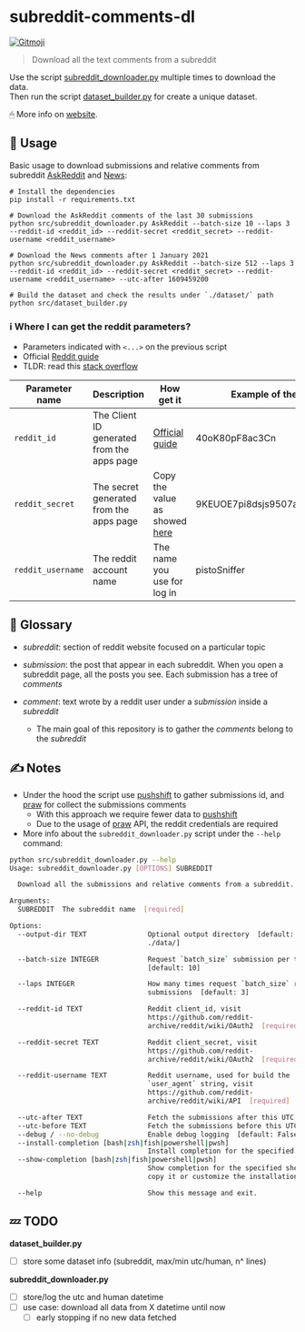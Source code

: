 # subreddit-comments-dl

<a href="https://gitmoji.carloscuesta.me">
  <img src="https://img.shields.io/badge/gitmoji-%20😜%20😍-FFDD67.svg?style=flat-square" alt="Gitmoji">
</a>

> Download all the text comments from a subreddit


Use the
script [subreddit_downloader.py](https://github.com/pistocop/subreddit-comments-dl/blob/master/src/subreddit_downloader.py)
multiple times to download the data.<br>
Then run the script [dataset_builder.py](https://github.com/pistocop/subreddit-comments-dl/blob/master/src/dataset_builder.py) for create a unique dataset.

🖱 More info on [website](https://www.pistocop.dev/posts/subreddit_downloader/).

## :rocket: Usage

Basic usage to download submissions and relative comments from
subreddit [AskReddit](https://www.reddit.com/r/AskReddit/) and [News](https://www.reddit.com/r/news/):

```shell
# Install the dependencies
pip install -r requirements.txt

# Download the AskReddit comments of the last 30 submissions
python src/subreddit_downloader.py AskReddit --batch-size 10 --laps 3 --reddit-id <reddit_id> --reddit-secret <reddit_secret> --reddit-username <reddit_username>

# Download the News comments after 1 January 2021
python src/subreddit_downloader.py AskReddit --batch-size 512 --laps 3 --reddit-id <reddit_id> --reddit-secret <reddit_secret> --reddit-username <reddit_username> --utc-after 1609459200

# Build the dataset and check the results under `./dataset/` path
python src/dataset_builder.py 
```

### :information_source: Where I can get the reddit parameters?

- Parameters indicated with `<...>` on the previous script
- Official [Reddit guide](https://github.com/reddit-archive/reddit/wiki/OAuth2)
- TLDR: read this [stack overflow](https://stackoverflow.com/a/42304034)

| Parameter name | Description | How get it| Example of the value |
| --- | --- | --- | --- |
| `reddit_id` | The Client ID generated from the apps page | [Official guide](https://github.com/reddit-archive/reddit/wiki/OAuth2#authorization-implicit-grant-flow) | 40oK80pF8ac3Cn |
| `reddit_secret` | The secret generated from the apps page | Copy the value as showed [here](https://github.com/reddit-archive/reddit/wiki/OAuth2#getting-started) | 9KEUOE7pi8dsjs9507asdeurowGCcg|
| `reddit_username` | The reddit account name| The name you use for log in | pistoSniffer |

## :book: Glossary

- _subreddit_: section of reddit website focused on a particular topic

- _submission_: the post that appear in each subreddit. When you open a subreddit page, all the posts you see. Each
  submission has a tree of _comments_

- _comment_: text wrote by a reddit user under a _submission_ inside a _subreddit_
    - The main goal of this repository is to gather the _comments_ belong to the _subreddit_

## :writing_hand: Notes

- Under the hood the script use [pushshift](https://pushshift.io/api-parameters/) to gather submissions id,
  and [praw](https://praw.readthedocs.io/en/latest/)
  for collect the submissions comments
    - With this approach we require fewer data to [pushshift](https://pushshift.io/api-parameters/)
    - Due to the usage of [praw](https://praw.readthedocs.io/en/latest/) API, the reddit credentials are required
- More info about the `subreddit_downloader.py` script under the `--help` command:

```bash
python src/subreddit_downloader.py --help
Usage: subreddit_downloader.py [OPTIONS] SUBREDDIT

  Download all the submissions and relative comments from a subreddit.

Arguments:
  SUBREDDIT  The subreddit name  [required]

Options:
  --output-dir TEXT               Optional output directory  [default:
                                  ./data/]

  --batch-size INTEGER            Request `batch_size` submission per time
                                  [default: 10]

  --laps INTEGER                  How many times request `batch_size` reddit
                                  submissions  [default: 3]

  --reddit-id TEXT                Reddit client_id, visit
                                  https://github.com/reddit-
                                  archive/reddit/wiki/OAuth2  [required]

  --reddit-secret TEXT            Reddit client_secret, visit
                                  https://github.com/reddit-
                                  archive/reddit/wiki/OAuth2  [required]

  --reddit-username TEXT          Reddit username, used for build the
                                  `user_agent` string, visit
                                  https://github.com/reddit-
                                  archive/reddit/wiki/API  [required]

  --utc-after TEXT                Fetch the submissions after this UTC date
  --utc-before TEXT               Fetch the submissions before this UTC date
  --debug / --no-debug            Enable debug logging  [default: False]
  --install-completion [bash|zsh|fish|powershell|pwsh]
                                  Install completion for the specified shell.
  --show-completion [bash|zsh|fish|powershell|pwsh]
                                  Show completion for the specified shell, to
                                  copy it or customize the installation.

  --help                          Show this message and exit.
```

## :zzz: TODO

**dataset_builder.py**

- [ ] store some dataset info (subreddit, max/min utc/human, n^ lines)

**subreddit_downloader.py**

- [ ] store/log the utc and human datetime
- [ ] use case: download all data from X datetime until now
    - [ ] early stopping if no new data fetched
